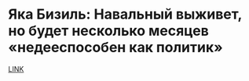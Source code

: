 # Яка Бизиль: Навальный выживет, но будет несколько месяцев «недееспособен как политик»



[LINK](https://varlamov.ru/4005987.html)
